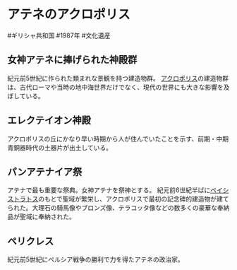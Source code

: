 # アテネのアクロポリス
#ギリシャ共和国 #1987年 #文化遺産
## 女神アテネに捧げられた神殿群
紀元前5世紀に作られた類まれな景観を持つ建造物群。
[アクロポリス](terms/アクロポリス.md)の建造物群は、古代ローマや当時の地中海世界だけでなく、現代の世界にも大きな影響を及ぼしている。
## エレクテイオン神殿
アクロポリスの丘にかなり早い時期から人が住んでいたことを示す、前期・中期青銅器時代の土器片が出土している。
## パンアテナイア祭
アテナで最も重要な祭典。女神アテナを祭神とする。
紀元前6世紀半ばに[ペイシストラトス](terms/ペイシストラトス.md)のもとで聖域が繁栄し、アクロポリスで最初の記念碑的建造物が建てられた。大理石の騎馬像やブロンズ像、テラコッタ像などの数多くの豪華な奉納品が聖域に奉納された。
## ペリクレス
紀元前5世紀にペルシア戦争の勝利で力を得たアテネの政治家。